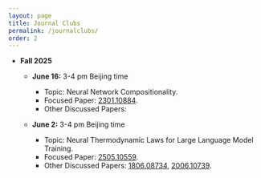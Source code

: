 ```yaml
---
layout: page
title: Journal Clubs
permalink: /journalclubs/
order: 2
---
```


* **Fall 2025**

  - **June 16:** 3-4 pm Beijing time
    - Topic: Neural Network Compositionality.
    - Focused Paper: [2301.10884](https://arxiv.org/abs/2301.10884).
    - Other Discussed Papers: 

  - **June 2:** 3-4 pm Beijing time
    - Topic: Neural Thermodynamic Laws for Large Language Model Training.
    - Focused Paper: [2505.10559](https://arxiv.org/abs/2505.10559).
    - Other Discussed Papers: [1806.08734](https://arxiv.org/abs/1806.08734), [2006.10739](https://arxiv.org/abs/2006.10739).

  

